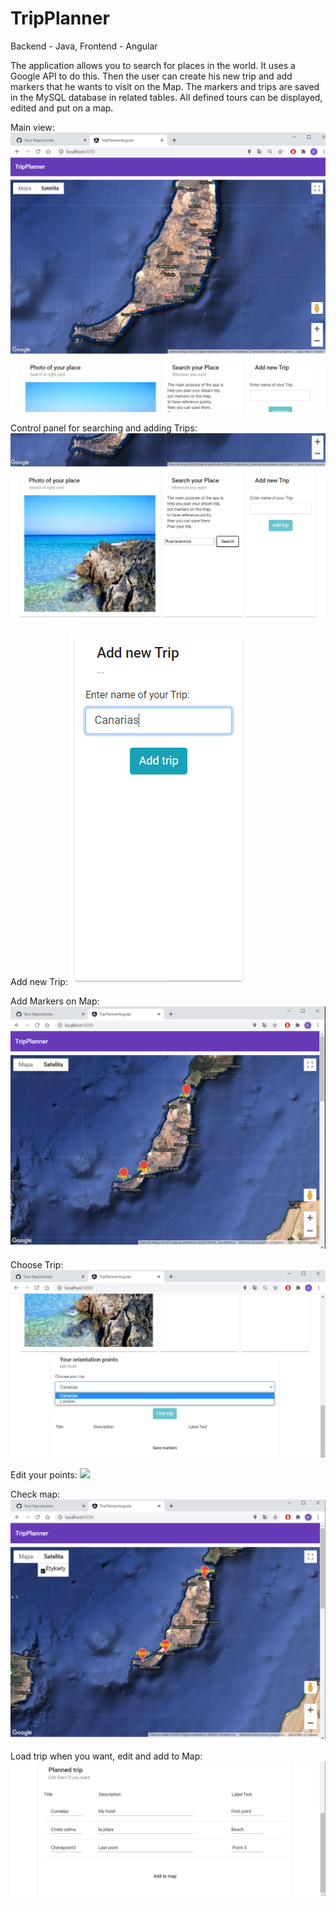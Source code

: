 # TripPlanner
Backend - Java,
Frontend - Angular

The application allows you to search for places in the world. It uses a Google API to do this. 
Then the user can create his new trip and add markers that he wants to visit on the Map. 
The markers and trips are saved in the MySQL database in related tables. All defined tours can be displayed, edited and put on a map.

Main view:
![](screenshoots/main_view.PNG)


Control panel for searching and adding Trips:
![](screenshoots/photo_search_addTrip.PNG)


Add new Trip:
![](screenshoots/add_trip.PNG)


Add Markers on Map:
![](screenshoots/add_point_map.PNG)


Choose Trip:
![](screenshoots/choose_trip.png)


Edit your points:
![](screenshoots/edit_point_description.PNG)


Check map:
![](screenshoots/check_map.PNG)


Load trip when you want, edit and add to Map:
![](screenshoots/load_edit_add_to_map.PNG)
